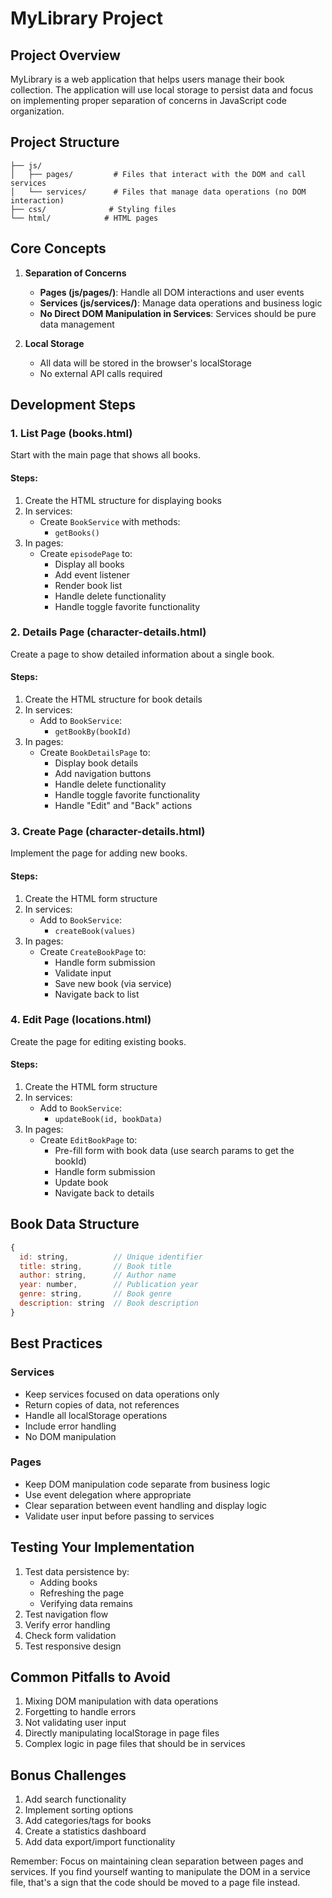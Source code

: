 # MyLibrary Project

## Project Overview

MyLibrary is a web application that helps users manage their book collection. The application will use local storage to persist data and focus on implementing proper separation of concerns in JavaScript code organization.

## Project Structure

```
├── js/
│   ├── pages/         # Files that interact with the DOM and call services
│   └── services/      # Files that manage data operations (no DOM interaction)
├── css/              # Styling files
└── html/            # HTML pages
```

## Core Concepts

1. **Separation of Concerns**

   - **Pages (js/pages/)**: Handle all DOM interactions and user events
   - **Services (js/services/)**: Manage data operations and business logic
   - **No Direct DOM Manipulation in Services**: Services should be pure data management

2. **Local Storage**
   - All data will be stored in the browser's localStorage
   - No external API calls required

## Development Steps

### 1. List Page (books.html)

Start with the main page that shows all books.

#### Steps:

1. Create the HTML structure for displaying books
2. In services:
   - Create `BookService` with methods:
     - `getBooks()`
3. In pages:
   - Create `episodePage` to:
     - Display all books
     - Add event listener
     - Render book list
     - Handle delete functionality
     - Handle toggle favorite functionality

### 2. Details Page (character-details.html)

Create a page to show detailed information about a single book.

#### Steps:

1. Create the HTML structure for book details
2. In services:
   - Add to `BookService`:
     - `getBookBy(bookId)`
3. In pages:
   - Create `BookDetailsPage` to:
     - Display book details
     - Add navigation buttons
     - Handle delete functionality
     - Handle toggle favorite functionality
     - Handle "Edit" and "Back" actions

### 3. Create Page (character-details.html)

Implement the page for adding new books.

#### Steps:

1. Create the HTML form structure
2. In services:
   - Add to `BookService`:
     - `createBook(values)`
3. In pages:
   - Create `CreateBookPage` to:
     - Handle form submission
     - Validate input
     - Save new book (via service)
     - Navigate back to list

### 4. Edit Page (locations.html)

Create the page for editing existing books.

#### Steps:

1. Create the HTML form structure
2. In services:
   - Add to `BookService`:
     - `updateBook(id, bookData)`
3. In pages:
   - Create `EditBookPage` to:
     - Pre-fill form with book data (use search params to get the bookId)
     - Handle form submission
     - Update book
     - Navigate back to details

## Book Data Structure

```javascript
{
  id: string,          // Unique identifier
  title: string,       // Book title
  author: string,      // Author name
  year: number,        // Publication year
  genre: string,       // Book genre
  description: string  // Book description
}
```

## Best Practices

### Services

- Keep services focused on data operations only
- Return copies of data, not references
- Handle all localStorage operations
- Include error handling
- No DOM manipulation

### Pages

- Keep DOM manipulation code separate from business logic
- Use event delegation where appropriate
- Clear separation between event handling and display logic
- Validate user input before passing to services

## Testing Your Implementation

1. Test data persistence by:
   - Adding books
   - Refreshing the page
   - Verifying data remains
2. Test navigation flow
3. Verify error handling
4. Check form validation
5. Test responsive design

## Common Pitfalls to Avoid

1. Mixing DOM manipulation with data operations
2. Forgetting to handle errors
3. Not validating user input
4. Directly manipulating localStorage in page files
5. Complex logic in page files that should be in services

## Bonus Challenges

1. Add search functionality
2. Implement sorting options
3. Add categories/tags for books
4. Create a statistics dashboard
5. Add data export/import functionality

Remember: Focus on maintaining clean separation between pages and services. If you find yourself wanting to manipulate the DOM in a service file, that's a sign that the code should be moved to a page file instead.
